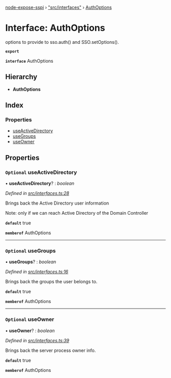 [node-expose-sspi](../README.md) › ["src/interfaces"](../modules/_src_interfaces_.md) › [AuthOptions](_src_interfaces_.authoptions.md)

# Interface: AuthOptions

options to provide to sso.auth() and SSO.setOptions().

**`export`** 

**`interface`** AuthOptions

## Hierarchy

* **AuthOptions**

## Index

### Properties

* [useActiveDirectory](_src_interfaces_.authoptions.md#optional-useactivedirectory)
* [useGroups](_src_interfaces_.authoptions.md#optional-usegroups)
* [useOwner](_src_interfaces_.authoptions.md#optional-useowner)

## Properties

### `Optional` useActiveDirectory

• **useActiveDirectory**? : *boolean*

*Defined in [src/interfaces.ts:28](https://github.com/jlguenego/node-expose-sspi/blob/4e8c359/src/interfaces.ts#L28)*

Brings back the Active Directory user information

Note: only if we can reach Active Directory of the Domain Controller

**`default`** true

**`memberof`** AuthOptions

___

### `Optional` useGroups

• **useGroups**? : *boolean*

*Defined in [src/interfaces.ts:16](https://github.com/jlguenego/node-expose-sspi/blob/4e8c359/src/interfaces.ts#L16)*

Brings back the groups the user belongs to.

**`default`** true

**`memberof`** AuthOptions

___

### `Optional` useOwner

• **useOwner**? : *boolean*

*Defined in [src/interfaces.ts:39](https://github.com/jlguenego/node-expose-sspi/blob/4e8c359/src/interfaces.ts#L39)*

Brings back the server process owner info.

**`default`** true

**`memberof`** AuthOptions
